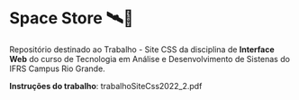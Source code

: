# Space Store 🛰🚀

Repositório destinado ao Trabalho - Site CSS da disciplina de **Interface Web** do curso de Tecnologia em Análise e Desenvolvimento de Sistenas do IFRS Campus Rio Grande.

**Instruções do trabalho**: trabalhoSiteCss2022_2.pdf
